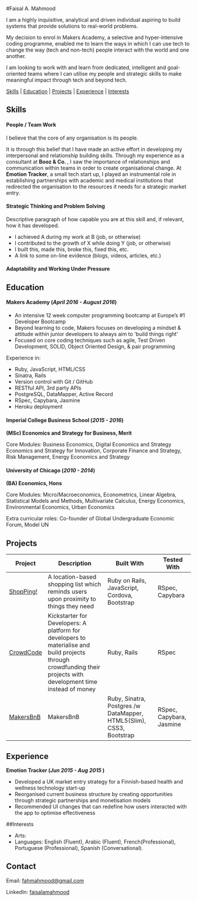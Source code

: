 #Faisal A. Mahmood


I am a highly inquisitive, analytical and driven individual aspiring to build systems that provide solutions to real-world problems.

My decision to enrol in Makers Academy, a selective and hyper-intensive coding programme, enabled me to learn the ways in which I can use tech to change the way (tech and non-tech) people interact with the world and one another.

I am looking to work with and learn from dedicated, intelligent and goal-oriented teams where I can utilise my people and strategic skills to make meaningful impact through tech and beyond tech.

[Skills](#Skills) | [Education](#Education) | [Projects](#Projects) | [Experience](#Experience) | [Interests](#Interests)

## Skills

#### People / Team Work

I believe that the core of any organisation is its  people.

 It is through this belief that I have made an active effort in developing my interpersonal and relationship building skills. Through my experience as a consultant at <b> Booz & Co. </b>, I saw the importance of relationships and communication within teams in order to create organisational change. At <b> Emotion Tracker</b>, a small tech start up, I played an instrumental role in establishing partnerships with academic and medical institutions that redirected the organisation to the resources it needs for a strategic market entry.  


#### Strategic Thinking and Problem Solving



Descriptive paragraph of how capable you are at this skill and, if relevant, how it has developed.

- I achieved A during my work at B (job, or otherwise)
- I contributed to the growth of X while doing Y (job, or otherwise)
- I built this, made this, broke this, fixed this, etc.
- A link to some on-line evidence (blogs, videos, articles, etc.)

#### Adaptability and Working Under Pressure

## Education

#### Makers Academy (_April 2016 - August 2016_)

* An intensive 12 week computer programming bootcamp at Europe’s #1 Developer Bootcamp
* Beyond learning to code, Makers focuses on developing a mindset & attitude within junior developers to always aim to 'build things right'
* Focused on core coding techniques such as agile, Test Driven Development, SOLID, Object Oriented Design, & pair programming

Experience in:

* Ruby, JavaScript, HTML/CSS
* Sinatra, Rails
* Version control with Git / GitHub
* RESTful API, 3rd party APIs
* PostgreSQL, DataMapper, Active Record
* RSpec, Capybara, Jasmine
* Heroku deployment

#### Imperial College Business School (_2015 - 2016_)

__(MSc) Economics and Strategy for Business, Merit__

Core Modules: Business Economics, Digital Economics and Strategy Economics and Strategy for Innovation, Corporate Finance and Strategy, Risk Management, Energy Economics and Strategy


#### University of Chicago (_2010 - 2014_)

__(BA) Economics, Hons__

Core Modules: Micro/Macroeconomics, Econometrics,  Linear Algebra, Statistical Models and Methods, Multivariate Calculus, Energy Economics, Environmental Economics, Urban Economics

Extra curricular roles: Co-founder of Global Undergraduate Economic Forum, Model UN

## Projects

Project | Description | Built With | Tested With
--- | --- | --- | ---
[ShopPing!](https://github.com/fahmahmood/shopping-list-app) | A location-based shopping list which reminds users upon proximity to things they need  | Ruby on Rails, JavaScript, Cordova, Bootstrap | RSpec, Capybara
[CrowdCode](https://github.com/fahmahmood/crowdcode) | Kickstarter for Developers: A platform for developers to materialise and build projects through crowdfunding their projects with development time instead of money | Ruby, Rails | RSpec
[MakersBnB](https://github.com/fahmahmood/MakersBnB) | MakersBnB | Ruby, Sinatra, Postgres /w DataMapper, HTML5(Slim), CSS3, Bootstrap | RSpec, Capybara, Jasmine

## Experience

__Emotion Tracker (_Jun 2015 -  Aug 2015_ )__
*	Developed a UK market entry strategy for a Finnish-based health and wellness technology start-up
* Reorganised current business structure by creating opportunities through strategic partnerships and monetisation models
* Recommended UI changes that can redefine how users interacted with the app to optimise effectiveness

##Interests
* Arts:
* Languages: English (Fluent), Arabic (Fluent), French(Professional), Portuguese (Professional), Spanish (Conversational).

## Contact

Email: fahmahmood@gmail.com

LinkedIn: [faisalamahmood](https://uk.linkedin.com/in/faisalamahmood)
